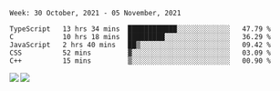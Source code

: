 <!--START_SECTION:waka-->
```text
Week: 30 October, 2021 - 05 November, 2021

TypeScript   13 hrs 34 mins  ████████████░░░░░░░░░░░░░   47.79 % 
C            10 hrs 18 mins  █████████░░░░░░░░░░░░░░░░   36.29 % 
JavaScript   2 hrs 40 mins   ██▒░░░░░░░░░░░░░░░░░░░░░░   09.42 % 
CSS          52 mins         ▓░░░░░░░░░░░░░░░░░░░░░░░░   03.09 % 
C++          15 mins         ▒░░░░░░░░░░░░░░░░░░░░░░░░   00.90 % 
```
<!--END_SECTION:waka-->
<a href="https://github.com/anuraghazra/github-readme-stats">
  <img align="left" src="https://github-readme-stats.vercel.app/api?username=Tanesan&count_private=true&show_icons=true" />
<img align="left" src="https://github-readme-stats.vercel.app/api/top-langs/?username=Tanesan" />
</a>
